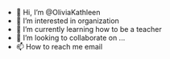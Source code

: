 - 👋 Hi, I’m @OliviaKathleen
- 👀 I’m interested in organization
- 🌱 I’m currently learning how to be a teacher
- 💞️ I’m looking to collaborate on ...
- 📫 How to reach me email 

<!---
OliviaKathleen/OliviaKathleen is a ✨ special ✨ repository because its `README.md` (this file) appears on your GitHub profile.
You can click the Preview link to take a look at your changes.
--->
